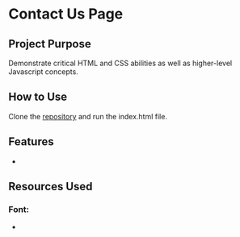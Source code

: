 # Contact Us Page

## Project Purpose
Demonstrate critical HTML and CSS abilities as well as higher-level Javascript concepts.

## How to Use
Clone the [repository](https://github.com/mjbuchman/typing-speed-test) and run the index.html file.

## Features
- 

## Resources Used
### Font:
- 
